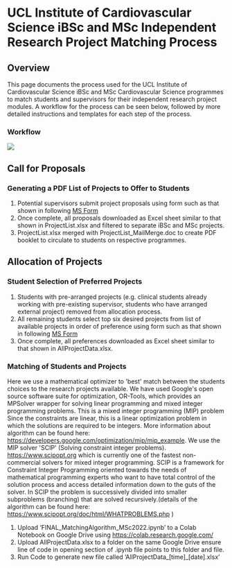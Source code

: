 # UCL Institute of Cardiovascular Science iBSc and MSc Independent Research Project Matching Process

## Overview

This page documents the process used for the UCL Institute of Cardiovascular Science iBSc and MSc Cardiovascular Science programmes to match students and supervisors for their independent research project modules. A workflow for the process can be seen below, followed by more detailed instructions and templates for each step of the process.

### Workflow

<img src = "https://github.com/scottchiesa/Project_Matching_Algorithm/blob/patch-1/Flowcharts.jpeg">

## Call for Proposals
### Generating a PDF List of Projects to Offer to Students

1) Potential supervisors submit project proposals using form such as that shown in following [MS Form](https://forms.office.com/e/3XSMBR9YRP)
2) Once complete, all proposals downloaded as Excel sheet similar to that shown in ProjectList.xlsx and filtered to separate iBSc and MSc projects.
3) ProjectList.xlsx merged with ProjectList_MailMerge.doc to create PDF booklet to circulate to students on respective programmes.

## Allocation of Projects
### Student Selection of Preferred Projects

1) Students with pre-arranged projects (e.g. clinical students already working with pre-existing supervisor, students who have arranged external project) removed from allocation process.
2) All remaining students select top six desired projects from list of available projects in order of preference using form such as that shown in following [MS Form](https://forms.office.com/e/EpW7UzMGwj)
3) Once complete, all preferences downloaded as Excel sheet similar to that shown in AllProjectData.xlsx.

### Matching of Students and Projects

Here we use a mathematical optimizer to 'best' match between the students choices to the research projects available. We have used Google's open source software suite for optimization, OR-Tools, which provides an MPSolver wrapper for solving linear programming and mixed integer programming problems. This is a mixed integer programming (MIP) problem Since the constraints are linear, this is a linear optimization problem in which the solutions are required to be integers. More information about algorithm can be found here: https://developers.google.com/optimization/mip/mip_example. We use the MIP solver 'SCIP' (Solving constraint integer problems). https://www.scipopt.org which is currently one of the fastest non-commercial solvers for mixed integer programming. SCIP is a framework for Constraint Integer Programming oriented towards the needs of mathematical programming experts who want to have total control of the solution process and access detailed information down to the guts of the solver. In SCIP the problem is successively divided into smaller subproblems (branching) that are solved recursively.(details of the algorithm can be found here: https://www.scipopt.org/doc/html/WHATPROBLEMS.php )

1) Upload ‘FINAL_MatchingAlgorithm_MSc2022.ipynb’ to a Colab Notebook on Google Drive using https://colab.research.google.com/
2) Upload AllProjectData.xlsx to a folder on the same Google Drive ensure line of code in opening section of .ipynb file points to this folder and file.
3) Run Code to generate new file called ‘AllProjectData_[time]_[date].xlsx’ 
